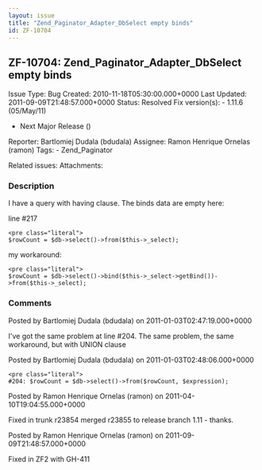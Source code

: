```yaml
---
layout: issue
title: "Zend_Paginator_Adapter_DbSelect empty binds"
id: ZF-10704
---
```


ZF-10704: Zend\_Paginator\_Adapter\_DbSelect empty binds
--------------------------------------------------------

 Issue Type: Bug Created: 2010-11-18T05:30:00.000+0000 Last Updated: 2011-09-09T21:48:57.000+0000 Status: Resolved Fix version(s): - 1.11.6 (05/May/11)
- Next Major Release ()
 
 Reporter:  Bartlomiej Dudala (bdudala)  Assignee:  Ramon Henrique Ornelas (ramon)  Tags: - Zend\_Paginator
 
 Related issues: 
 Attachments: 
### Description

I have a query with having clause. The binds data are empty here:

line #217

 
    <pre class="literal">
    $rowCount = $db->select()->from($this->_select);


my workaround:

 
    <pre class="literal">
    $rowCount = $db->select()->bind($this->_select->getBind())->from($this->_select);


 

 

### Comments

Posted by Bartlomiej Dudala (bdudala) on 2011-01-03T02:47:19.000+0000

I've got the same problem at line #204. The same problem, the same workaround, but with UNION clause

 

 

Posted by Bartlomiej Dudala (bdudala) on 2011-01-03T02:48:06.000+0000

 
    <pre class="literal">
    #204: $rowCount = $db->select()->from($rowCount, $expression);


 

 

Posted by Ramon Henrique Ornelas (ramon) on 2011-04-10T19:04:55.000+0000

Fixed in trunk r23854 merged r23855 to release branch 1.11 - thanks.

 

 

Posted by Ramon Henrique Ornelas (ramon) on 2011-09-09T21:48:57.000+0000

Fixed in ZF2 with GH-411

 

 